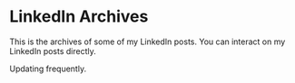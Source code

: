 # LinkedIn Archives

This is the archives of some of my LinkedIn posts. You can interact on my LinkedIn posts directly.

Updating frequently.&#x20;
